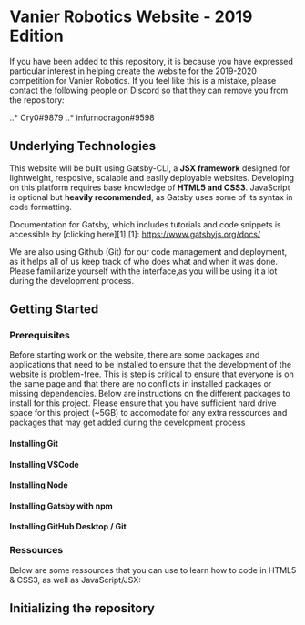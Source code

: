 # Vanier Robotics Website - 2019 Edition
If you have been added to this repository, it is because you have expressed particular interest in helping create the website for the 2019-2020 competition for Vanier Robotics. If you feel like this is a mistake, please contact the following people on Discord so that they can remove you from the repository: 

..* Cry0#9879 
..* infurnodragon#9598

## Underlying Technologies
This website will be built using Gatsby-CLI, a **JSX framework** designed for lightweight, resposive, scalable and easily deployable websites. Developing on this platform requires base knowledge of **HTML5 and CSS3**. JavaScript is optional but **heavily recommended**, as Gatsby uses some of its syntax in code formatting.

Documentation for Gatsby, which includes tutorials and code snippets is accessible by [clicking here][1] 
[1]: https://www.gatsbyjs.org/docs/

We are also using Github (Git) for our code management and deployment, as it helps all of us keep track of who does what and when it was done. Please familiarize yourself with the interface,as you will be using it a lot during the development process. 

## Getting Started
### Prerequisites
Before starting work on the website, there are some packages and applications that need to be installed to ensure that the development of the website is problem-free. This is step is critical to ensure that everyone is on the same page and that there are no conflicts in installed packages or missing dependencies. Below are instructions on the different packages to install for this project. Please ensure that you have sufficient hard drive space for this project (~5GB) to accomodate for any extra ressources and packages that may get added during the development process

#### Installing Git
#### Installing VSCode
#### Installing Node
#### Installing Gatsby with npm
#### Installing GitHub Desktop / Git

### Ressources
Below are some ressources that you can use to learn how to code in HTML5 & CSS3, as well as JavaScript/JSX:

## Initializing the repository


 
